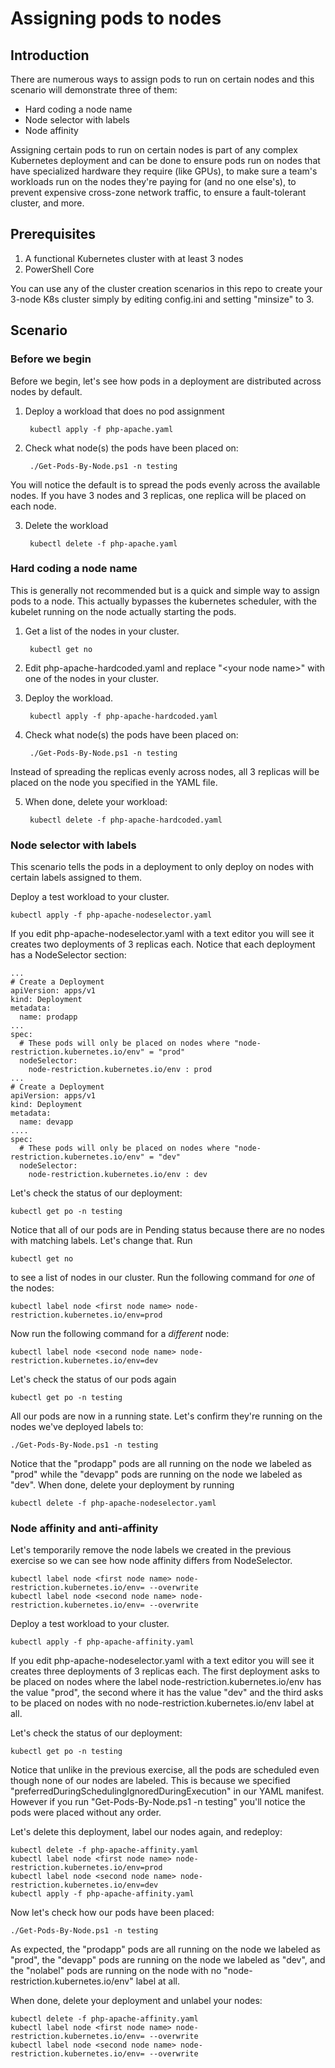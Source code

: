 # Assigning pods to nodes

## Introduction
There are numerous ways to assign pods to run on certain nodes and this scenario will demonstrate three of them:

* Hard coding a node name
* Node selector with labels
* Node affinity

Assigning certain pods to run on certain nodes is part of any complex Kubernetes deployment and can be done to ensure pods run on nodes that have specialized hardware they require (like GPUs), to make sure a team's workloads run on the nodes they're paying for (and no one else's), to prevent expensive cross-zone network traffic, to ensure a fault-tolerant cluster, and more.

## Prerequisites
1. A functional Kubernetes cluster with at least 3 nodes
2. PowerShell Core

You can use any of the cluster creation scenarios in this repo to create your 3-node K8s cluster simply by editing config.ini and setting "minsize" to 3.

## Scenario
### Before we begin
Before we begin, let's see how pods in a deployment are distributed across nodes by default.  

1. Deploy a workload that does no pod assignment

        kubectl apply -f php-apache.yaml

2. Check what node(s) the pods have been placed on:

        ./Get-Pods-By-Node.ps1 -n testing

You will notice the default is to spread the pods evenly across the available nodes.  If you have 3 nodes and 3 replicas, one replica will be placed on each node.

3. Delete the workload

        kubectl delete -f php-apache.yaml

### Hard coding a node name
This is generally not recommended but is a quick and simple way to assign pods to a node.  This actually bypasses the kubernetes scheduler, with the kubelet running on the node actually starting the pods.

1. Get a list of the nodes in your cluster.

        kubectl get no

2. Edit php-apache-hardcoded.yaml and replace "\<your node name\>" with one of the nodes in your cluster.

3. Deploy the workload.

        kubectl apply -f php-apache-hardcoded.yaml

4. Check what node(s) the pods have been placed on:

        ./Get-Pods-By-Node.ps1 -n testing

Instead of spreading the replicas evenly across nodes, all 3 replicas will be placed on the node you specified in the YAML file.

5. When done, delete your workload:

        kubectl delete -f php-apache-hardcoded.yaml

### Node selector with labels
This scenario tells the pods in a deployment to only deploy on nodes with certain labels assigned to them.

Deploy a test workload to your cluster.

    kubectl apply -f php-apache-nodeselector.yaml

If you edit php-apache-nodeselector.yaml with a text editor you will see it creates two deployments of 3 replicas each.  Notice that each deployment has a NodeSelector section:

    ...
    # Create a Deployment
    apiVersion: apps/v1
    kind: Deployment
    metadata:
      name: prodapp
    ...
    spec:
      # These pods will only be placed on nodes where "node-restriction.kubernetes.io/env" = "prod"
      nodeSelector:
        node-restriction.kubernetes.io/env : prod
    ...
    # Create a Deployment
    apiVersion: apps/v1
    kind: Deployment
    metadata:
      name: devapp
    ....
    spec:
      # These pods will only be placed on nodes where "node-restriction.kubernetes.io/env" = "dev"
      nodeSelector:
        node-restriction.kubernetes.io/env : dev

Let's check the status of our deployment:

    kubectl get po -n testing

Notice that all of our pods are in Pending status because there are no nodes with matching labels.  Let's change that. Run

    kubectl get no

to see a list of nodes in our cluster.  Run the following command for *one* of the nodes:

    kubectl label node <first node name> node-restriction.kubernetes.io/env=prod

Now run the following command for a *different* node:

    kubectl label node <second node name> node-restriction.kubernetes.io/env=dev

Let's check the status of our pods again

    kubectl get po -n testing

All our pods are now in a running state.  Let's confirm they're running on the nodes we've deployed labels to:

    ./Get-Pods-By-Node.ps1 -n testing

Notice that the "prodapp" pods are all running on the node we labeled as "prod" while the "devapp" pods are running on the node we labeled as "dev".  When done, delete your deployment by running

    kubectl delete -f php-apache-nodeselector.yaml

### Node affinity and anti-affinity
Let's temporarily remove the node labels we created in the previous exercise so we can see how node affinity differs from NodeSelector.

    kubectl label node <first node name> node-restriction.kubernetes.io/env= --overwrite
    kubectl label node <second node name> node-restriction.kubernetes.io/env= --overwrite

Deploy a test workload to your cluster.

    kubectl apply -f php-apache-affinity.yaml

If you edit php-apache-nodeselector.yaml with a text editor you will see it creates three deployments of 3 replicas each.  The first deployment asks to be placed on nodes where the label node-restriction.kubernetes.io/env has the value "prod", the second where it has the value "dev" and the third asks to be placed on nodes with no node-restriction.kubernetes.io/env label at all. 

Let's check the status of our deployment:

    kubectl get po -n testing

Notice that unlike in the previous exercise, all the pods are scheduled even though none of our nodes are labeled.  This is because we specified "preferredDuringSchedulingIgnoredDuringExecution" in our YAML manifest.  However if you run "Get-Pods-By-Node.ps1 -n testing" you'll notice the pods were placed without any order.

Let's delete this deployment, label our nodes again, and redeploy:

    kubectl delete -f php-apache-affinity.yaml
    kubectl label node <first node name> node-restriction.kubernetes.io/env=prod
    kubectl label node <second node name> node-restriction.kubernetes.io/env=dev
    kubectl apply -f php-apache-affinity.yaml

Now let's check how our pods have been placed:

    ./Get-Pods-By-Node.ps1 -n testing

As expected, the "prodapp" pods are all running on the node we labeled as "prod", the "devapp" pods are running on the node we labeled as "dev", and the "nolabel" pods are running on the node with no "node-restriction.kubernetes.io/env" label at all.

When done, delete your deployment and unlabel your nodes:

    kubectl delete -f php-apache-affinity.yaml
    kubectl label node <first node name> node-restriction.kubernetes.io/env= --overwrite
    kubectl label node <second node name> node-restriction.kubernetes.io/env= --overwrite
